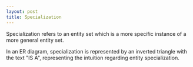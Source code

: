 ```yaml
---
layout: post
title: Specialization
---
```


Specialization refers to an entity set which is a more specific instance of a more general entity set.

In an ER diagram, specialization is represented by an inverted triangle with the text "IS A", representing the intuition regarding entity specialization.
